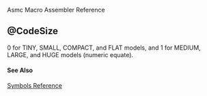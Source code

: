 Asmc Macro Assembler Reference

## @CodeSize

0 for TINY, SMALL, COMPACT, and FLAT models, and 1 for MEDIUM, LARGE, and HUGE models (numeric equate).

#### See Also

[Symbols Reference](readme.md)
